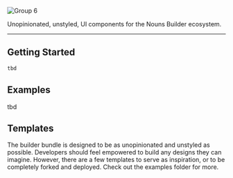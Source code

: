 ![Group 6](https://user-images.githubusercontent.com/12549482/207696728-e92dbf32-dc87-4001-8bc1-15ab96dcc577.svg)

Unopinionated, unstyled, UI components for the Nouns Builder ecosystem.

---

## Getting Started

```bash
tbd
```

## Examples

tbd

## Templates

The builder bundle is designed to be as unopinionated and unstyled as possible. Developers should feel empowered to build any designs they can imagine.
However, there are a few templates to serve as inspiration, or to be completely forked and deployed. Check out the examples folder for more.
